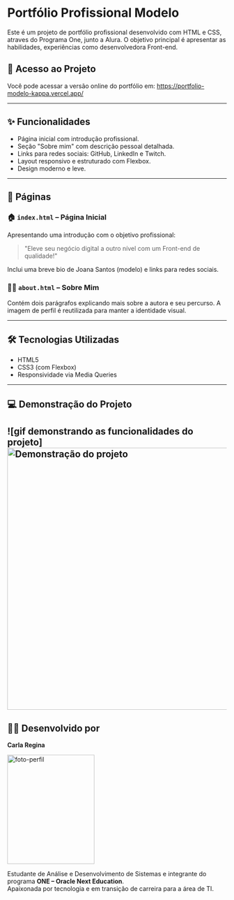 
# Portfólio Profissional Modelo

Este é um projeto de portfólio profissional desenvolvido com HTML e CSS, atraves do Programa One, junto a Alura. O objetivo principal é apresentar as habilidades, experiências como desenvolvedora Front-end.

## 🔗 Acesso ao Projeto

Você pode acessar a versão online do portfólio em: https://portfolio-modelo-kappa.vercel.app/

---

## ✨ Funcionalidades

- Página inicial com introdução profissional.
- Seção "Sobre mim" com descrição pessoal detalhada.
- Links para redes sociais: GitHub, LinkedIn e Twitch.
- Layout responsivo e estruturado com Flexbox.
- Design moderno e leve.

---

## 📌 Páginas

### 🏠 `index.html` – Página Inicial
Apresentando uma introdução com o objetivo profissional:
> "Eleve seu negócio digital a outro nível com um Front-end de qualidade!"

Inclui uma breve bio de Joana Santos (modelo) e links para redes sociais.

### 👩‍💻 `about.html` – Sobre Mim
Contém dois parágrafos explicando mais sobre a autora e seu percurso. A imagem de perfil é reutilizada para manter a identidade visual.

---

## 🛠️ Tecnologias Utilizadas

- HTML5
- CSS3 (com Flexbox)
- Responsividade via Media Queries
---
## 💻 Demonstração do Projeto
![gif demonstrando as funcionalidades do projeto] <br>
<img src="https://raw.githubusercontent.com/CarlaReginaDeveloper/portfolio-modelo/main/assets/demo.gif" width="600" alt="Demonstração do projeto" />
---

## 🙋‍♀️ Desenvolvido por


**Carla Regina**

<img src="https://github.com/user-attachments/assets/cbb3cd4a-a511-49e2-96e9-eea7b9063fca" width="200" height="250" alt="foto-perfil"/>

Estudante de Análise e Desenvolvimento de Sistemas e integrante do programa **ONE – Oracle Next Education**.  
Apaixonada por tecnologia e em transição de carreira para a área de TI.
